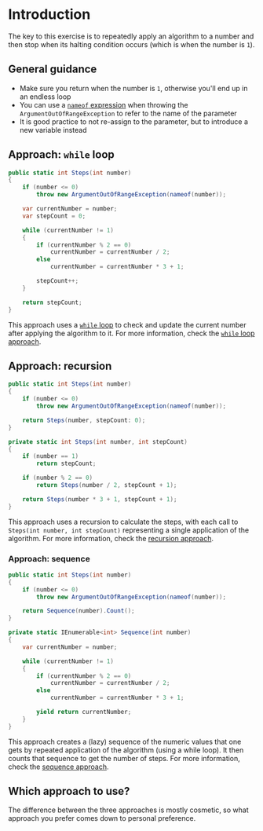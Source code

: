 # Introduction

The key to this exercise is to repeatedly apply an algorithm to a number and then stop when its halting condition occurs (which is when the number is `1`).

## General guidance

- Make sure you return when the number is `1`, otherwise you'll end up in an endless loop
- You can use a [`nameof` expression][nameof] when throwing the `ArgumentOutOfRangeException` to refer to the name of the parameter
- It is good practice to not re-assign to the parameter, but to introduce a new variable instead

## Approach: `while` loop

```csharp
public static int Steps(int number)
{
    if (number <= 0)
        throw new ArgumentOutOfRangeException(nameof(number));

    var currentNumber = number;
    var stepCount = 0;

    while (currentNumber != 1)
    {
        if (currentNumber % 2 == 0)
            currentNumber = currentNumber / 2;
        else
            currentNumber = currentNumber * 3 + 1;

        stepCount++;
    }

    return stepCount;
}
```

This approach uses a [`while` loop][while] to check and update the current number after applying the algorithm to it.
For more information, check the [`while` loop approach][approach-while-loop].

## Approach: recursion

```csharp
public static int Steps(int number)
{
    if (number <= 0)
        throw new ArgumentOutOfRangeException(nameof(number));

    return Steps(number, stepCount: 0);
}

private static int Steps(int number, int stepCount)
{
    if (number == 1)
        return stepCount;

    if (number % 2 == 0)
        return Steps(number / 2, stepCount + 1);

    return Steps(number * 3 + 1, stepCount + 1);
}
```

This approach uses a recursion to calculate the steps, with each call to `Steps(int number, int stepCount)` representing a single application of the algorithm.
For more information, check the [recursion approach][approach-recursion].

### Approach: sequence

```csharp
public static int Steps(int number)
{
    if (number <= 0)
        throw new ArgumentOutOfRangeException(nameof(number));

    return Sequence(number).Count();
}

private static IEnumerable<int> Sequence(int number)
{
    var currentNumber = number;

    while (currentNumber != 1)
    {
        if (currentNumber % 2 == 0)
            currentNumber = currentNumber / 2;
        else
            currentNumber = currentNumber * 3 + 1;

        yield return currentNumber;
    }
}
```

This approach creates a (lazy) sequence of the numeric values that one gets by repeated application of the algorithm (using a while loop).
It then counts that sequence to get the number of steps.
For more information, check the [sequence approach][approach-sequence].

## Which approach to use?

The difference between the three approaches is mostly cosmetic, so what approach you prefer comes down to personal preference.

[approach-recursion]: https://exercism.org/tracks/csharp/exercises/collatz-conjecture/approaches/recursion
[approach-while-loop]: https://exercism.org/tracks/csharp/exercises/collatz-conjecture/approaches/while-loop
[approach-sequence]: https://exercism.org/tracks/csharp/exercises/collatz-conjecture/approaches/sequence
[nameof]: https://learn.microsoft.com/en-us/dotnet/csharp/language-reference/operators/nameof
[while]: https://learn.microsoft.com/en-us/dotnet/csharp/language-reference/statements/iteration-statements#the-while-statement
